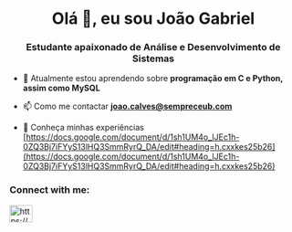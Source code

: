 <h1 align="center">Olá 👋, eu sou João Gabriel</h1>
<h3 align="center">Estudante apaixonado de Análise e Desenvolvimento de Sistemas</h3>

- 🌱 Atualmente estou aprendendo sobre **programação em C e Python, assim como MySQL**

- 📫 Como me contactar **joao.calves@sempreceub.com**

- 📄 Conheça minhas experiências [https://docs.google.com/document/d/1sh1UM4o_lJEc1h-0ZQ3Bj7iFYyS13lHQ3SmmRyrQ_DA/edit#heading=h.cxxkes25b26](https://docs.google.com/document/d/1sh1UM4o_lJEc1h-0ZQ3Bj7iFYyS13lHQ3SmmRyrQ_DA/edit#heading=h.cxxkes25b26)

<h3 align="left">Connect with me:</h3>
<p align="left">
<a href="https://linkedin.com/in/https://www.linkedin.com/in/joão-gabriel-costa-alves-b346381a9/" target="blank"><img align="center" src="https://raw.githubusercontent.com/rahuldkjain/github-profile-readme-generator/master/src/images/icons/Social/linked-in-alt.svg" alt="https://www.linkedin.com/in/joão-gabriel-costa-alves-b346381a9/" height="30" width="40" /></a>
</p>

